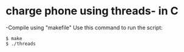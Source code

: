 # charge phone using threads- in C
-Compile using "makefile"
Use this command to run the script:
```
$ make
$ ./threads
```
